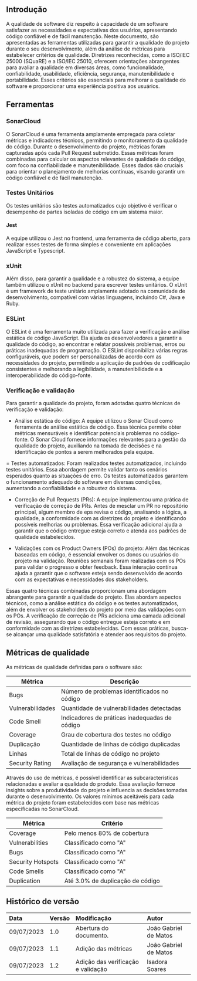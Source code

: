 ## Introdução

A qualidade de software diz respeito à capacidade de um software satisfazer as necessidades e expectativas dos usuários, apresentando código confiável e de fácil manutenção. Neste documento, são apresentadas as ferramentas utilizadas para garantir a qualidade do projeto durante o seu desenvolvimento, além da análise de métricas para estabelecer critérios de qualidade. Diretrizes reconhecidas, como a ISO/IEC 25000 (SQuaRE) e a ISO/IEC 25010, oferecem orientações abrangentes para avaliar a qualidade em diversas áreas, como funcionalidade, confiabilidade, usabilidade, eficiência, segurança, manutenibilidade e portabilidade. Esses critérios são essenciais para melhorar a qualidade do software e proporcionar uma experiência positiva aos usuários.

## Ferramentas

### SonarCloud

O SonarCloud é uma ferramenta amplamente empregada para coletar métricas e indicadores técnicos, permitindo o monitoramento da qualidade do código. Durante o desenvolvimento do projeto, métricas foram capturadas após cada Pull Request submetido. Essas métricas foram combinadas para calcular os aspectos relevantes de qualidade do código, com foco na confiabilidade e manutenibilidade. Esses dados são cruciais para orientar o planejamento de melhorias contínuas, visando garantir um código confiável e de fácil manutenção.

### Testes Unitários

Os testes unitários são testes automatizados cujo objetivo é verificar o desempenho de partes isoladas de código em um sistema maior.

#### Jest

A equipe utilizou o Jest no frontend, uma ferramenta de código aberto, para realizar esses testes de forma simples e conveniente em aplicações JavaScript e Typescript.

### xUnit

Além disso, para garantir a qualidade e a robustez do sistema, a equipe também utilizou o xUnit no backend para escrever testes unitários. O xUnit é um framework de teste unitário amplamente adotado na comunidade de desenvolvimento, compatível com várias linguagens, incluindo C#, Java e Ruby.

### ESLint

O ESLint é uma ferramenta muito utilizada para fazer a verificação e análise estática de código JavaScript. Ela ajuda os desenvolvedores a garantir a qualidade do código, ao encontrar e relatar possíveis problemas, erros ou práticas inadequadas de programação. O ESLint disponibiliza várias regras configuráveis, que podem ser personalizadas de acordo com as necessidades do projeto, permitindo a aplicação de padrões de codificação consistentes e melhorando a legibilidade, a manutenibilidade e a interoperabilidade do código-fonte.

### Verificação e validação

Para garantir a qualidade do projeto, foram adotadas quatro técnicas de verificação e validação:

- Análise estática do código: A equipe utilizou o Sonar Cloud como ferramenta de análise estática de código. Essa técnica permite obter métricas mensuráveis e identificar potenciais problemas no código-fonte. O Sonar Cloud fornece informações relevantes para a gestão da qualidade do projeto, auxiliando na tomada de decisões e na identificação de pontos a serem melhorados pela equipe.

= Testes automatizados: Foram realizados testes automatizados, incluindo testes unitários. Essa abordagem permite validar tanto os cenários esperados quanto as situações de erro. Os testes automatizados garantem o funcionamento adequado do software em diversas condições, aumentando a confiabilidade e a robustez do sistema.

- Correção de Pull Requests (PRs): A equipe implementou uma prática de verificação de correção de PRs. Antes de mesclar um PR no repositório principal, algum membro de eps revisa o código, analisando a lógica, a qualidade, a conformidade com as diretrizes do projeto e identificando possíveis melhorias ou problemas. Essa verificação adicional ajuda a garantir que o código entregue esteja correto e atenda aos padrões de qualidade estabelecidos.

- Validações com os Product Owners (POs) do projeto: Além das técnicas baseadas em código, é essencial envolver os donos ou usuários do projeto na validação. Reuniões semanais foram realizadas com os POs para validar o progresso e obter feedback. Essa interação contínua ajuda a garantir que o software esteja sendo desenvolvido de acordo com as expectativas e necessidades dos stakeholders.

Essas quatro técnicas combinadas proporcionam uma abordagem abrangente para garantir a qualidade do projeto. Elas abordam aspectos técnicos, como a análise estática do código e os testes automatizados, além de envolver os stakeholders do projeto por meio das validações com os POs. A verificação de correção de PRs adiciona uma camada adicional de revisão, assegurando que o código entregue esteja correto e em conformidade com as diretrizes estabelecidas. Com essas práticas, busca-se alcançar uma qualidade satisfatória e atender aos requisitos do projeto.

## Métricas de qualidade

As métricas de qualidade definidas para o software são:

| Métrica          | Descrição                                     |
| ---------------- | --------------------------------------------- |
| Bugs             | Número de problemas identificados no código   |
| Vulnerabilidades | Quantidade de vulnerabilidades detectadas     |
| Code Smell       | Indicadores de práticas inadequadas de código |
| Coverage         | Grau de cobertura dos testes no código        |
| Duplicação       | Quantidade de linhas de código duplicadas     |
| Linhas           | Total de linhas de código no projeto          |
| Security Rating  | Avaliação de segurança e vulnerabilidades     |

Através do uso de métricas, é possível identificar as subcaracterísticas relacionadas e avaliar a qualidade do produto. Essa avaliação fornece insights sobre a produtividade do projeto e influencia as decisões tomadas durante o desenvolvimento. Os valores mínimos aceitáveis para cada métrica do projeto foram estabelecidos com base nas métricas especificadas no SonarCloud.

| Métrica           | Critério                         |
| ----------------- | -------------------------------- |
| Coverage          | Pelo menos 80% de cobertura      |
| Vulnerabilities   | Classificado como "A"            |
| Bugs              | Classificado como "A"            |
| Security Hotspots | Classificado como "A"            |
| Code Smells       | Classificado como "A"            |
| Duplication       | Até 3.0% de duplicação de código |

## Histórico de versão

| Data       | Versão | Modificação                        | Autor                 |
| :--------- | :----- | :--------------------------------- | :-------------------- |
| 09/07/2023 | 1.0    | Abertura do documento.             | João Gabriel de Matos |
| 09/07/2023 | 1.1    | Adição das métricas                | João Gabriel de Matos |
| 09/07/2023 | 1.2    | Adição das verificação e validação | Isadora Soares        |
